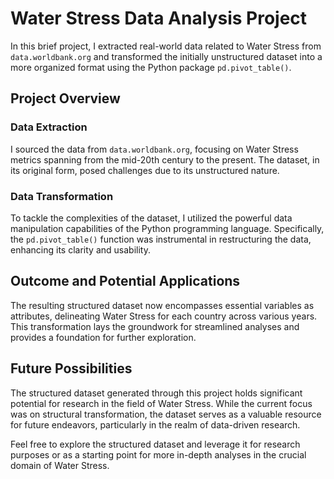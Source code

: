 # Water Stress Data Analysis Project

In this brief project, I extracted real-world data related to Water Stress from `data.worldbank.org` and transformed the initially unstructured dataset into a more organized format using the Python package `pd.pivot_table()`.

## Project Overview

### Data Extraction
I sourced the data from `data.worldbank.org`, focusing on Water Stress metrics spanning from the mid-20th century to the present. The dataset, in its original form, posed challenges due to its unstructured nature.

### Data Transformation
To tackle the complexities of the dataset, I utilized the powerful data manipulation capabilities of the Python programming language. Specifically, the `pd.pivot_table()` function was instrumental in restructuring the data, enhancing its clarity and usability.

## Outcome and Potential Applications

The resulting structured dataset now encompasses essential variables as attributes, delineating Water Stress for each country across various years. This transformation lays the groundwork for streamlined analyses and provides a foundation for further exploration.

## Future Possibilities

The structured dataset generated through this project holds significant potential for research in the field of Water Stress. While the current focus was on structural transformation, the dataset serves as a valuable resource for future endeavors, particularly in the realm of data-driven research.

Feel free to explore the structured dataset and leverage it for research purposes or as a starting point for more in-depth analyses in the crucial domain of Water Stress.